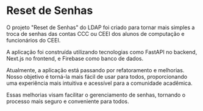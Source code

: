 <!DOCTYPE html>
<html lang="pt-BR">
<head>
    <meta charset="UTF-8">
    <meta name="viewport" content="width=device-width, initial-scale=1.0">
</head>
<body>
    <h1>Reset de Senhas</h1>
    <p>O projeto "Reset de Senhas" do LDAP foi criado para tornar mais simples a troca de senhas das contas CCC ou CEEI dos alunos de computação e funcionários do CEEI.</p>
    <p>A aplicação foi construída utilizando tecnologias como FastAPI no backend, Next.js no frontend, e Firebase como banco de dados.</p>
    <p>Atualmente, a aplicação está passando por refatoramento e melhorias. Nosso objetivo é torná-la mais fácil de usar para todos, proporcionando uma experiência mais intuitiva e acessível para a comunidade acadêmica.</p>
    <p>Essas melhorias visam facilitar o gerenciamento de senhas, tornando o processo mais seguro e conveniente para todos.</p>
</body>
</html>
